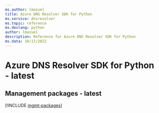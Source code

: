 ```yaml
---
ms.author: lmazuel
title: Azure DNS Resolver SDK for Python
ms.service: dnsresolver
ms.topic: reference
ms.devlang: python
author: lmazuel
description: Reference for Azure DNS Resolver SDK for Python
ms.data: 10/17/2022
---
```

# Azure DNS Resolver SDK for Python - latest

## Management packages - latest
[!INCLUDE [mgmt-packages](dns-resolver-mgmt-index.md)]